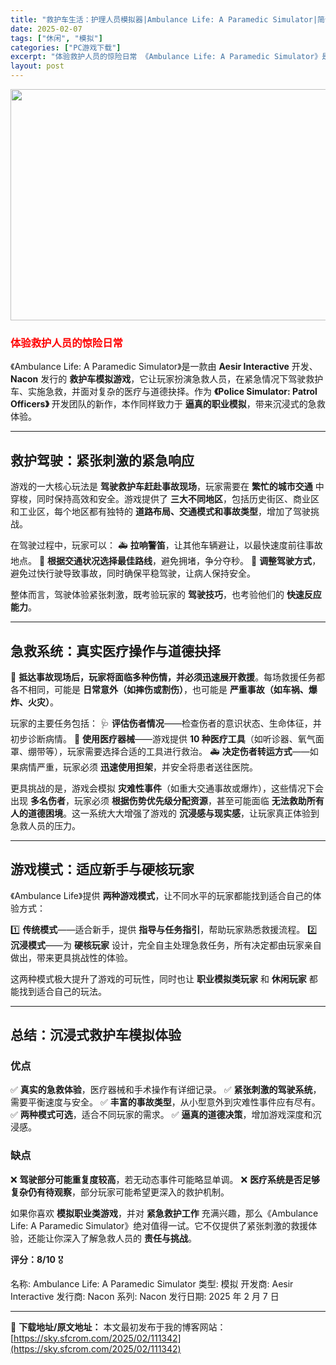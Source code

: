 ```yaml
---
title: "救护车生活：护理人员模拟器|Ambulance Life: A Paramedic Simulator|简体中文|58.04G"
date: 2025-02-07
tags: ["休闲", "模拟"]
categories: ["PC游戏下载"]
excerpt: "体验救护人员的惊险日常 《Ambulance Life: A Paramedic Simulator》是一款由 Aesir Interactive 开发、Nacon 发行的 救护车模拟游戏，它让玩家扮演急救人员，在紧急情况下驾驶救护车、实施急救，并面对复杂的医疗与道德抉择。作为 《Police Si&hellip;"
layout: post
---
```


<img class="aligncenter size-full wp-image-111343" src="https://sky.sfcrom.com/wp-content/uploads/2025/02/2025020707001173.webp" alt="" width="660" height="370" />
<h3><span style="color: #ff0000;"><strong>体验救护人员的惊险日常</strong></span></h3>
《Ambulance Life: A Paramedic Simulator》是一款由 <strong>Aesir Interactive</strong> 开发、<strong>Nacon</strong> 发行的 <strong>救护车模拟游戏</strong>，它让玩家扮演急救人员，在紧急情况下驾驶救护车、实施急救，并面对复杂的医疗与道德抉择。作为 <strong>《Police Simulator: Patrol Officers》</strong> 开发团队的新作，本作同样致力于 <strong>逼真的职业模拟</strong>，带来沉浸式的急救体验。

<hr />

<h2><strong>救护驾驶：紧张刺激的紧急响应</strong></h2>
游戏的一大核心玩法是 <strong>驾驶救护车赶赴事故现场</strong>，玩家需要在 <strong>繁忙的城市交通</strong> 中穿梭，同时保持高效和安全。游戏提供了 <strong>三大不同地区</strong>，包括历史街区、商业区和工业区，每个地区都有独特的 <strong>道路布局、交通模式和事故类型</strong>，增加了驾驶挑战。

在驾驶过程中，玩家可以：
🚑 <strong>拉响警笛</strong>，让其他车辆避让，以最快速度前往事故地点。
🚦 <strong>根据交通状况选择最佳路线</strong>，避免拥堵，争分夺秒。
🛑 <strong>调整驾驶方式</strong>，避免过快行驶导致事故，同时确保平稳驾驶，让病人保持安全。

整体而言，驾驶体验紧张刺激，既考验玩家的 <strong>驾驶技巧</strong>，也考验他们的 <strong>快速反应能力</strong>。

<hr />

<h2><strong>急救系统：真实医疗操作与道德抉择</strong></h2>
🚨 <strong>抵达事故现场后，玩家将面临多种伤情，并必须迅速展开救援</strong>。每场救援任务都各不相同，可能是 <strong>日常意外（如摔伤或割伤）</strong>，也可能是 <strong>严重事故（如车祸、爆炸、火灾）</strong>。

玩家的主要任务包括：
🩺 <strong>评估伤者情况</strong>——检查伤者的意识状态、生命体征，并初步诊断病情。
💉 <strong>使用医疗器械</strong>——游戏提供 <strong>10 种医疗工具</strong>（如听诊器、氧气面罩、绷带等），玩家需要选择合适的工具进行救治。
🚑 <strong>决定伤者转运方式</strong>——如果病情严重，玩家必须 <strong>迅速使用担架</strong>，并安全将患者送往医院。

更具挑战的是，游戏会模拟 <strong>灾难性事件</strong>（如重大交通事故或爆炸），这些情况下会出现 <strong>多名伤者</strong>，玩家必须 <strong>根据伤势优先级分配资源</strong>，甚至可能面临 <strong>无法救助所有人的道德困境</strong>。这一系统大大增强了游戏的 <strong>沉浸感与现实感</strong>，让玩家真正体验到急救人员的压力。

<hr />

<h2><strong>游戏模式：适应新手与硬核玩家</strong></h2>
《Ambulance Life》提供 <strong>两种游戏模式</strong>，让不同水平的玩家都能找到适合自己的体验方式：

1️⃣ <strong>传统模式</strong>——适合新手，提供 <strong>指导与任务指引</strong>，帮助玩家熟悉救援流程。
2️⃣ <strong>沉浸模式</strong>——为 <strong>硬核玩家</strong> 设计，完全自主处理急救任务，所有决定都由玩家亲自做出，带来更具挑战性的体验。

这两种模式极大提升了游戏的可玩性，同时也让 <strong>职业模拟类玩家</strong> 和 <strong>休闲玩家</strong> 都能找到适合自己的玩法。

<hr />

<h2><strong>总结：沉浸式救护车模拟体验</strong></h2>
<h3><strong>优点</strong></h3>
✅ <strong>真实的急救体验</strong>，医疗器械和手术操作有详细记录。
✅ <strong>紧张刺激的驾驶系统</strong>，需要平衡速度与安全。
✅ <strong>丰富的事故类型</strong>，从小型意外到灾难性事件应有尽有。
✅ <strong>两种模式可选</strong>，适合不同玩家的需求。
✅ <strong>逼真的道德决策</strong>，增加游戏深度和沉浸感。
<h3><strong>缺点</strong></h3>
❌ <strong>驾驶部分可能重复度较高</strong>，若无动态事件可能略显单调。
❌ <strong>医疗系统是否足够复杂仍有待观察</strong>，部分玩家可能希望更深入的救护机制。

如果你喜欢 <strong>模拟职业类游戏</strong>，并对 <strong>紧急救护工作</strong> 充满兴趣，那么《Ambulance Life: A Paramedic Simulator》绝对值得一试。它不仅提供了紧张刺激的救援体验，还能让你深入了解急救人员的 <strong>责任与挑战</strong>。

<strong>评分：8/10</strong> 🎖️

名称: Ambulance Life: A Paramedic Simulator
类型: 模拟
开发商: Aesir Interactive
发行商: Nacon
系列: Nacon
发行日期: 2025 年 2 月 7 日

---
📖 **下载地址/原文地址：** 本文最初发布于我的博客网站：[https://sky.sfcrom.com/2025/02/111342](https://sky.sfcrom.com/2025/02/111342)
